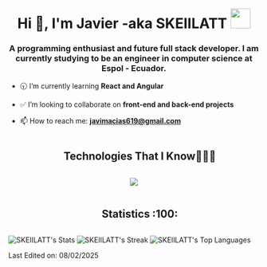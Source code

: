 <h1 align="center">Hi 👋, I'm Javier -aka SKEIILATT <img height="40" src="https://emoji.gg/assets/emoji/7333-parrotdance.gif"></h1>
<h3 align="center">A programming enthusiast and future full stack developer. 
I am currently studying to be an engineer in computer science at Espol - Ecuador.</h3>

- :clock930: I’m currently learning **React and Angular**

- :white_check_mark: I’m looking to collaborate on **front-end and back-end projects**

- 📫 How to reach me: **javimacias619@gmail.com**

<div id="user-content-toc">
  <ul align="center">
    <summary><h2 style="display: inline-block">Technologies That I Know👨🏻‍💻</h2></summary>
  </ul>
</div>
<!--tech stack icons-->
<p align="center">
  <a href="https://skillicons.dev">
    <img src="https://skillicons.dev/icons?i=git,css,figma,github,html,java,js,md,mysql,py,&perline=14" />
  </a>
</p>
<div id="user-stats-toc">
  <ul style="list-style-type: none; text-align: center;">
    <summary><h2 style="display: inline-block"> Statistics :100: </h2></summary>
  </ul>
</div>

![SKEIILATT's Stats](https://github-readme-stats.vercel.app/api?username=SKEIILATT&theme=monokai&show_icons=true&hide_border=false&count_private=true)
![SKEIILATT's Streak](https://github-readme-streak-stats.herokuapp.com/?user=SKEIILATT&theme=monokai&hide_border=false)
![SKEIILATT's Top Languages](https://github-readme-stats.vercel.app/api/top-langs/?username=SKEIILATT&theme=monokai&show_icons=true&hide_border=false&layout=compact)


Last Edited on: 08/02/2025
